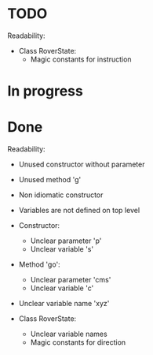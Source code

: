 # TODO
Readability:
- Class RoverState:
  - Magic constants for instruction


# In progress

# Done
Readability:
- Unused constructor without parameter
- Unused method 'g'
- Non idiomatic constructor
- Variables are not defined on top level
- Constructor:
  - Unclear parameter 'p'
  - Unclear variable 's'
- Method 'go':
  - Unclear parameter 'cms'
  - Unclear variable 'c'
- Unclear variable name 'xyz'

- Class RoverState:
  - Unclear variable names
  - Magic constants for direction